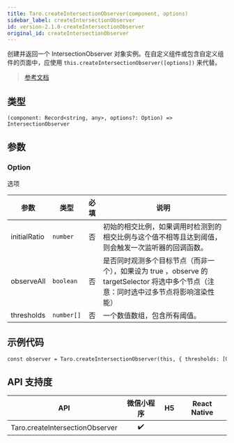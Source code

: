 ```yaml
---
title: Taro.createIntersectionObserver(component, options)
sidebar_label: createIntersectionObserver
id: version-2.1.0-createIntersectionObserver
original_id: createIntersectionObserver
---
```


创建并返回一个 IntersectionObserver 对象实例。在自定义组件或包含自定义组件的页面中，应使用 `this.createIntersectionObserver([options])` 来代替。

> [参考文档](https://developers.weixin.qq.com/miniprogram/dev/api/wxml/wx.createSelectorQuery.html)

## 类型

```tsx
(component: Record<string, any>, options?: Option) => IntersectionObserver
```

## 参数

### Option

选项

<table>
  <thead>
    <tr>
      <th>参数</th>
      <th>类型</th>
      <th style="text-align:center">必填</th>
      <th>说明</th>
    </tr>
  </thead>
  <tbody>
    <tr>
      <td>initialRatio</td>
      <td><code>number</code></td>
      <td style="text-align:center">否</td>
      <td>初始的相交比例，如果调用时检测到的相交比例与这个值不相等且达到阈值，则会触发一次监听器的回调函数。</td>
    </tr>
    <tr>
      <td>observeAll</td>
      <td><code>boolean</code></td>
      <td style="text-align:center">否</td>
      <td>是否同时观测多个目标节点（而非一个），如果设为 true ，observe 的 targetSelector 将选中多个节点（注意：同时选中过多节点将影响渲染性能）</td>
    </tr>
    <tr>
      <td>thresholds</td>
      <td><code>number[]</code></td>
      <td style="text-align:center">否</td>
      <td>一个数值数组，包含所有阈值。</td>
    </tr>
  </tbody>
</table>

## 示例代码

```tsx
const observer = Taro.createIntersectionObserver(this, { thresholds: [0], observeAll: true })
```

## API 支持度

| API | 微信小程序 | H5 | React Native |
| :---: | :---: | :---: | :---: |
| Taro.createIntersectionObserver | ✔️ |  |  |
